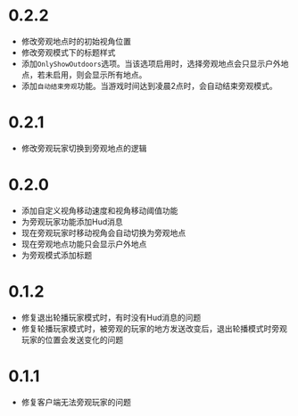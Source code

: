 # 0.2.2

- 修改旁观地点时的初始视角位置
- 修改旁观模式下的标题样式
- 添加`OnlyShowOutdoors`选项。当该选项启用时，选择旁观地点会只显示户外地点，若未启用，则会显示所有地点。
- 添加`自动结束旁观`功能。当游戏时间达到凌晨2点时，会自动结束旁观模式。

# 0.2.1

- 修改旁观玩家切换到旁观地点的逻辑

# 0.2.0

- 添加自定义视角移动速度和视角移动阈值功能
- 为旁观玩家功能添加Hud消息
- 现在旁观玩家时移动视角会自动切换为旁观地点
- 现在旁观地点功能只会显示户外地点
- 为旁观模式添加标题

# 0.1.2

- 修复退出轮播玩家模式时，有时没有Hud消息的问题
- 修复轮播玩家模式时，被旁观的玩家的地方发送改变后，退出轮播模式时旁观玩家的位置会发送变化的问题

# 0.1.1

- 修复客户端无法旁观玩家的问题